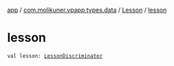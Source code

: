 [app](../../index.md) / [com.molikuner.vpapp.types.data](../index.md) / [Lesson](index.md) / [lesson](./lesson.md)

# lesson

`val lesson: `[`LessonDiscriminator`](../-lesson-discriminator/index.md)